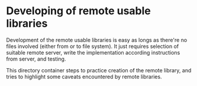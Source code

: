 # Developing of remote usable libraries

Development of the remote usable libraries is easy as longs as there're no files involved (either from or to file system).
It just requires selection of suitable remote server, write the implementation according instructions from server, 
and testing.

This directory container steps to practice creation of the remote library, and tries to highlight some caveats
encountered by remote libraries.
